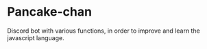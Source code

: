 # Pancake-chan
Discord bot with various functions, in order to improve and learn the javascript language.
